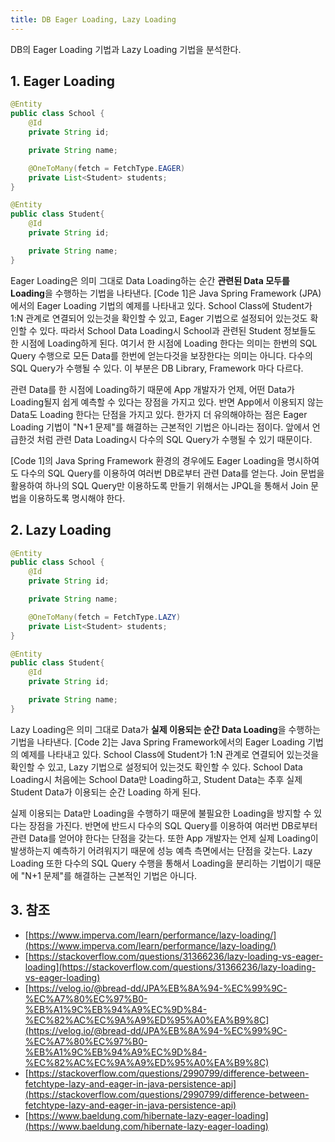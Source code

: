 ```yaml
---
title: DB Eager Loading, Lazy Loading
---
```


DB의 Eager Loading 기법과 Lazy Loading 기법을 분석한다.

## 1. Eager Loading

```java linenos {caption="[Code 1] Eager Loading<", linenos=table}
@Entity
public class School {
    @Id
    private String id;

    private String name;

    @OneToMany(fetch = FetchType.EAGER)
    private List<Student> students;
}

@Entity
public class Student{
    @Id
    private String id;

    private String name;
}
```

Eager Loading은 의미 그대로 Data Loading하는 순간 **관련된 Data 모두를 Loading**을 수행하는 기법을 나타낸다. [Code 1]은 Java Spring Framework (JPA)에서의 Eager Loading 기법의 예제를 나타내고 있다. School Class에 Student가 1:N 관계로 연결되어 있는것을 확인할 수 있고, Eager 기법으로 설정되어 있는것도 확인할 수 있다. 따라서 School Data Loading시 School과 관련된 Student 정보들도 한 시점에 Loading하게 된다. 여기서 한 시점에 Loading 한다는 의미는 한번의 SQL Query 수행으로 모든 Data를 한번에 얻는다것을 보장한다는 의미는 아니다. 다수의 SQL Query가 수행될 수 있다. 이 부분은 DB Library, Framework 마다 다르다.

관련 Data를 한 시점에 Loading하기 때문에 App 개발자가 언제, 어떤 Data가 Loading될지 쉽게 예측할 수 있다는 장점을 가지고 있다. 반면 App에서 이용되지 않는 Data도 Loading 한다는 단점을 가지고 있다. 한가지 더 유의해야하는 점은 Eager Loading 기법이 "N+1 문제"를 해결하는 근본적인 기법은 아니라는 점이다. 앞에서 언급한것 처럼 관련 Data Loading시 다수의 SQL Query가 수행될 수 있기 때문이다.

[Code 1]의 Java Spring Framework 환경의 경우에도 Eager Loading을 명시하여도 다수의 SQL Query를 이용하여 여러번 DB로부터 관련 Data를 얻는다. Join 문법을 활용하여 하나의 SQL Query만 이용하도록 만들기 위해서는 JPQL을 통해서 Join 문법을 이용하도록 명시해야 한다.

## 2. Lazy Loading

```java linenos {caption="[Code 2] Lazy Loading", linenos=table}
@Entity
public class School {
    @Id
    private String id;

    private String name;

    @OneToMany(fetch = FetchType.LAZY)
    private List<Student> students;
}

@Entity
public class Student{
    @Id
    private String id;

    private String name;
}
```

Lazy Loading은 의미 그대로 Data가 **실제 이용되는 순간 Data Loading**을 수행하는 기법을 나타낸다. [Code 2]는 Java Spring Framework에서의 Eager Loading 기법의 예제를 나타내고 있다. School Class에 Student가 1:N 관계로 연결되어 있는것을 확인할 수 있고, Lazy 기법으로 설정되어 있는것도 확인할 수 있다. School Data Loading시 처음에는 School Data만 Loading하고, Student Data는 추후 실제 Student Data가 이용되는 순간 Loading 하게 된다.

실제 이용되는 Data만 Loading을 수행하기 때문에 불필요한 Loading을 방지할 수 있다는 장점을 가진다. 반면에 반드시 다수의 SQL Query를 이용하여 여러번 DB로부터 관련 Data를 얻어야 한다는 단점을 갖는다. 또한 App 개발자는 언제 실제 Loading이 발생하는지 예측하기 어려워지기 때문에 성능 예측 측면에서는 단점을 갖는다. Lazy Loading 또한 다수의 SQL Query 수행을 통해서 Loading을 분리하는 기법이기 때문에 "N+1 문제"를 해결하는 근본적인 기법은 아니다.

## 3. 참조

* [https://www.imperva.com/learn/performance/lazy-loading/](https://www.imperva.com/learn/performance/lazy-loading/)
* [https://stackoverflow.com/questions/31366236/lazy-loading-vs-eager-loading](https://stackoverflow.com/questions/31366236/lazy-loading-vs-eager-loading)
* [https://velog.io/@bread-dd/JPA%EB%8A%94-%EC%99%9C-%EC%A7%80%EC%97%B0-%EB%A1%9C%EB%94%A9%EC%9D%84-%EC%82%AC%EC%9A%A9%ED%95%A0%EA%B9%8C](https://velog.io/@bread-dd/JPA%EB%8A%94-%EC%99%9C-%EC%A7%80%EC%97%B0-%EB%A1%9C%EB%94%A9%EC%9D%84-%EC%82%AC%EC%9A%A9%ED%95%A0%EA%B9%8C)
* [https://stackoverflow.com/questions/2990799/difference-between-fetchtype-lazy-and-eager-in-java-persistence-api](https://stackoverflow.com/questions/2990799/difference-between-fetchtype-lazy-and-eager-in-java-persistence-api)
* [https://www.baeldung.com/hibernate-lazy-eager-loading](https://www.baeldung.com/hibernate-lazy-eager-loading)